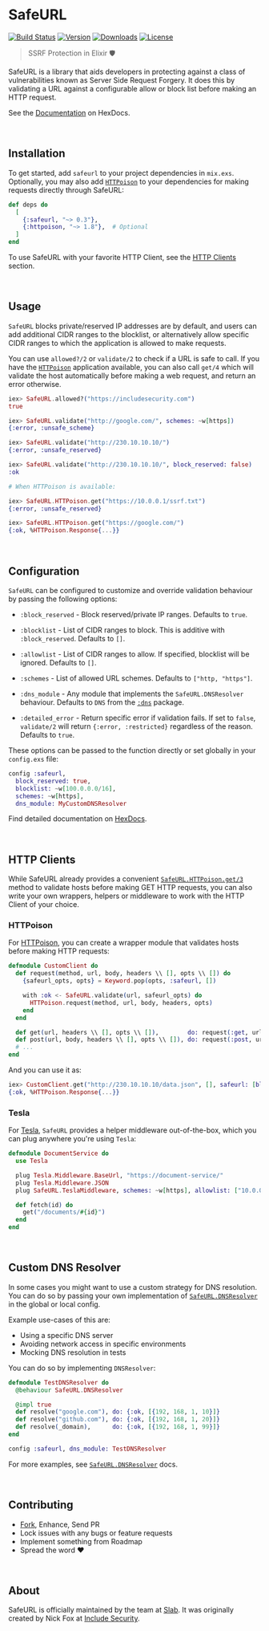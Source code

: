 # SafeURL

[![Build Status][badge-github]][github-build]
[![Version][badge-version]][hexpm]
[![Downloads][badge-downloads]][hexpm]
[![License][badge-license]][github-license]

> SSRF Protection in Elixir 🛡️

SafeURL is a library that aids developers in protecting against a class of vulnerabilities
known as Server Side Request Forgery. It does this by validating a URL against a configurable
allow or block list before making an HTTP request.

See the [Documentation][docs] on HexDocs.

<br>

## Installation

To get started, add `safeurl` to your project dependencies in `mix.exs`. Optionally, you may
also add [`HTTPoison`][lib-httpoison] to your dependencies for making requests directly
through SafeURL:

```elixir
def deps do
  [
    {:safeurl, "~> 0.3"},
    {:httpoison, "~> 1.8"},  # Optional
  ]
end
```

To use SafeURL with your favorite HTTP Client, see the [HTTP Clients][readme-http] section.

<br>

## Usage

`SafeURL` blocks private/reserved IP addresses are by default, and users can add additional
CIDR ranges to the blocklist, or alternatively allow specific CIDR ranges to which the
application is allowed to make requests.

You can use `allowed?/2` or `validate/2` to check if a URL is safe to call. If you have the
[`HTTPoison`][lib-httpoison] application available, you can also call `get/4` which will
validate the host automatically before making a web request, and return an error otherwise.

```elixir
iex> SafeURL.allowed?("https://includesecurity.com")
true

iex> SafeURL.validate("http://google.com/", schemes: ~w[https])
{:error, :unsafe_scheme}

iex> SafeURL.validate("http://230.10.10.10/")
{:error, :unsafe_reserved}

iex> SafeURL.validate("http://230.10.10.10/", block_reserved: false)
:ok

# When HTTPoison is available:

iex> SafeURL.HTTPoison.get("https://10.0.0.1/ssrf.txt")
{:error, :unsafe_reserved}

iex> SafeURL.HTTPoison.get("https://google.com/")
{:ok, %HTTPoison.Response{...}}
```

<br>

## Configuration

`SafeURL` can be configured to customize and override validation behaviour by passing the
following options:

- `:block_reserved` - Block reserved/private IP ranges. Defaults to `true`.

- `:blocklist` - List of CIDR ranges to block. This is additive with `:block_reserved`.
  Defaults to `[]`.

- `:allowlist` - List of CIDR ranges to allow. If specified, blocklist will be ignored.
  Defaults to `[]`.

- `:schemes` - List of allowed URL schemes. Defaults to `["http, "https"]`.

- `:dns_module` - Any module that implements the `SafeURL.DNSResolver` behaviour.
  Defaults to `DNS` from the [`:dns`][lib-dns] package.

- `:detailed_error` - Return specific error if validation fails. If set to `false`, `validate/2` will return `{:error, :restricted}` regardless of the reason. Defaults to `true`.

These options can be passed to the function directly or set globally in your `config.exs`
file:

```elixir
config :safeurl,
  block_reserved: true,
  blocklist: ~w[100.0.0.0/16],
  schemes: ~w[https],
  dns_module: MyCustomDNSResolver
```

Find detailed documentation on [HexDocs][docs].

<br>

## HTTP Clients

While SafeURL already provides a convenient [`SafeURL.HTTPoison.get/3`][docs-get] method to validate hosts
before making GET HTTP requests, you can also write your own wrappers, helpers or
middleware to work with the HTTP Client of your choice.

### HTTPoison

For [HTTPoison][lib-httpoison], you can create a wrapper module that validates hosts
before making HTTP requests:

```elixir
defmodule CustomClient do
  def request(method, url, body, headers \\ [], opts \\ []) do
    {safeurl_opts, opts} = Keyword.pop(opts, :safeurl, [])

    with :ok <- SafeURL.validate(url, safeurl_opts) do
      HTTPoison.request(method, url, body, headers, opts)
    end
  end

  def get(url, headers \\ [], opts \\ []),        do: request(:get, url, "", headers, opts)
  def post(url, body, headers \\ [], opts \\ []), do: request(:post, url, body, headers, opts)
  # ...
end
```

And you can use it as:

```elixir
iex> CustomClient.get("http://230.10.10.10/data.json", [], safeurl: [block_reserved: false], recv_timeout: 500)
{:ok, %HTTPoison.Response{...}}
```

### Tesla

For [Tesla][lib-tesla], `SafeURL` provides a helper middleware out-of-the-box, which you can plug anywhere you're using `Tesla`:

```elixir
defmodule DocumentService do
  use Tesla

  plug Tesla.Middleware.BaseUrl, "https://document-service/"
  plug Tesla.Middleware.JSON
  plug SafeURL.TeslaMiddleware, schemes: ~w[https], allowlist: ["10.0.0.0/24"]

  def fetch(id) do
    get("/documents/#{id}")
  end
end
```

<br>

## Custom DNS Resolver

In some cases you might want to use a custom strategy for DNS resolution. You can do so by
passing your own implementation of [`SafeURL.DNSResolver`][docs-dns] in the global or local
config.

Example use-cases of this are:

- Using a specific DNS server
- Avoiding network access in specific environments
- Mocking DNS resolution in tests

You can do so by implementing `DNSResolver`:

```elixir
defmodule TestDNSResolver do
  @behaviour SafeURL.DNSResolver

  @impl true
  def resolve("google.com"), do: {:ok, [{192, 168, 1, 10}]}
  def resolve("github.com"), do: {:ok, [{192, 168, 1, 20}]}
  def resolve(_domain),      do: {:ok, [{192, 168, 1, 99}]}
end
```

```elixir
config :safeurl, dns_module: TestDNSResolver
```

For more examples, see [`SafeURL.DNSResolver`][docs-dns] docs.

<br>

## Contributing

- [Fork][github-fork], Enhance, Send PR
- Lock issues with any bugs or feature requests
- Implement something from Roadmap
- Spread the word :heart:

<br>

## About

SafeURL is officially maintained by the team at [Slab][slab]. It was originally created by Nick Fox at
[Include Security][includesecurity].

<br>

[badge-github]: https://github.com/slab/safeurl-elixir/actions/workflows/ci.yml/badge.svg
[badge-version]: https://img.shields.io/hexpm/v/safeurl.svg
[badge-license]: https://img.shields.io/hexpm/l/safeurl.svg
[badge-downloads]: https://img.shields.io/hexpm/dt/safeurl.svg
[hexpm]: https://hex.pm/packages/safeurl
[github-build]: https://github.com/slab/safeurl-elixir/actions/workflows/ci.yml
[github-license]: https://github.com/slab/safeurl-elixir/blob/main/LICENSE
[github-fork]: https://github.com/slab/safeurl-elixir/fork
[slab]: https://slab.com/
[includesecurity]: https://github.com/IncludeSecurity
[readme-http]: #http-clients
[docs]: https://hexdocs.pm/safeurl
[docs-get]: https://hexdocs.pm/safeurl/SafeURL.html#get/4
[docs-dns]: https://hexdocs.pm/safeurl/SafeURL.DNSResolver.html
[lib-dns]: https://github.com/tungd/elixir-dns
[lib-tesla]: https://github.com/elixir-tesla/tesla
[lib-httpoison]: https://github.com/edgurgel/httpoison
